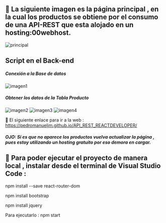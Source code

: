 ## :pushpin: La siguiente imagen es la página principal , en la cual los productos se obtiene por el consumo de una API-REST que esta alojado en un hosting:00webhost.

![principal](https://user-images.githubusercontent.com/71619972/104139548-45f91780-537a-11eb-86cb-022e636c1d20.PNG)

## Script en el Back-end 

##### Conexión a la Base de datos 

![imagen1](https://user-images.githubusercontent.com/71619972/104139349-da627a80-5378-11eb-9c75-fe75aec60898.PNG)

##### Obtener los datos de la Tabla Producto 

![imagen2](https://user-images.githubusercontent.com/71619972/104139351-dc2c3e00-5378-11eb-8c33-4aec1aa03857.PNG)
![imagen3](https://user-images.githubusercontent.com/71619972/104139354-ddf60180-5378-11eb-86ab-3917166de506.PNG)
![imagen4](https://user-images.githubusercontent.com/71619972/104139355-df272e80-5378-11eb-9c91-142b182cbb39.PNG)

:paperclip: El siguiente enlace para ir a la web : https://pedromanueljm.github.io/API_REST_REACTDEVELOPER/

##### OJO: Si es que no aparece los productos vuelva actualizar la página , pues estoy utilizando un hosting gratuito por eso demora en cargar.

## :pushpin:  Para poder ejecutar el proyecto de manera local , instalar desde el terminal de Visual Studio Code :

npm install --save react-router-dom

npm install bootstrap

npm install jquery

Para ejecutarlo : npm start 

